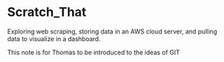 # Scratch_That
Exploring web scraping, storing data in an AWS cloud server, and pulling data to visualize in a dashboard.

This note is for Thomas to be introduced to the ideas of GIT
